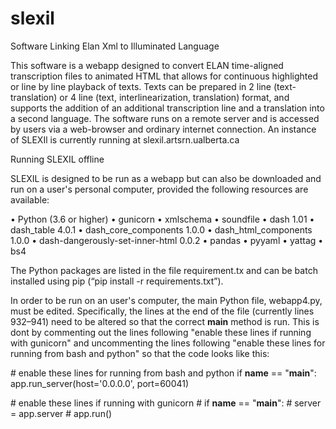 # slexil
Software  Linking Elan Xml to Illuminated Language

This software is a webapp designed to convert ELAN time-aligned transcription files to animated HTML that allows for continuous highlighted or line by line playback of texts. Texts can be prepared in 2 line (text-translation) or 4 line (text, interlinearization, translation) format, and supports the addition of an additional transcription line and a translation into a second language. The software runs on a remote server and is accessed by users via a web-browser and ordinary internet connection. An instance of SLEXIl is currently running at slexil.artsrn.ualberta.ca

Running SLEXIL offline

SLEXIL is designed to be run as a webapp but can also be downloaded and run on a user's personal computer, provided the following resources are available:

•	Python (3.6 or higher)
•	gunicorn
•	xmlschema
•	soundfile
•	dash 1.01
•	dash_table 4.0.1
•	dash_core_components 1.0.0
•	dash_html_components 1.0.0
•	dash-dangerously-set-inner-html 0.0.2
•	pandas
•	pyyaml
•	yattag
•	bs4

The Python packages are listed in the file requirement.tx and can be batch installed using pip (“pip install -r requirements.txt”).

In order to be run on an user's computer, the main Python file, webapp4.py, must be edited. Specifically, the lines at the end of the file (currently lines 932–941) need to be altered so that the correct __main__ method is run. This is dont by commenting out the lines following "enable these lines if running with gunicorn" and uncommenting the lines following "enable these lines for running from bash and python" so that the code looks like this:

\# enable these lines for running from bash and python
if __name__ == "__main__":
        app.run_server(host='0.0.0.0', port=60041)

\# enable these lines if running with gunicorn
\# if __name__ == "__main__":
\#     server = app.server
\#     app.run()

